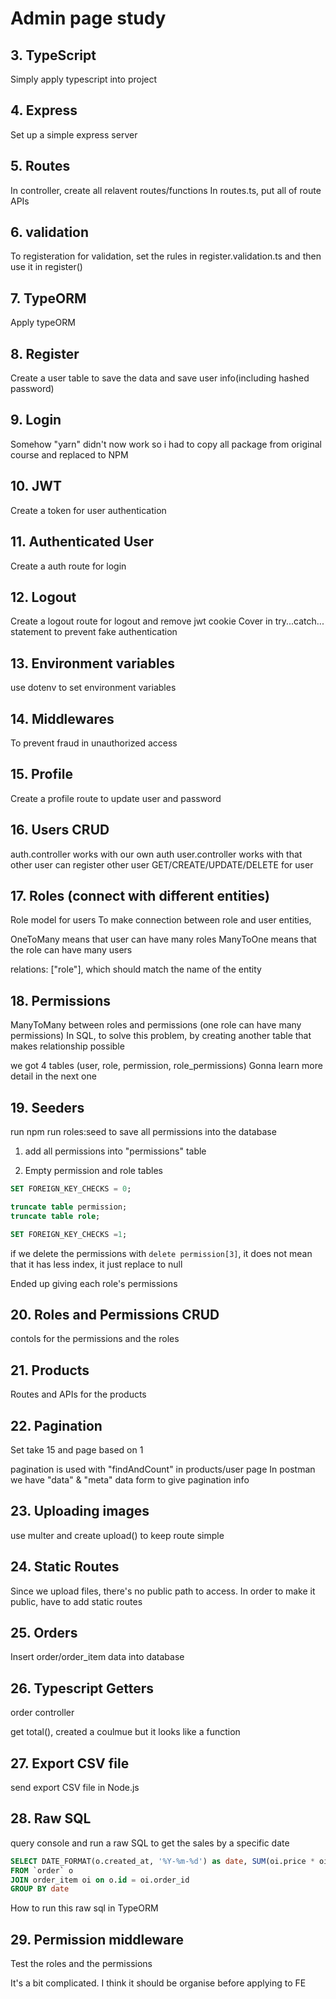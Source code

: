 # Admin page study

## 3. TypeScript

Simply apply typescript into project

## 4. Express

Set up a simple express server

## 5. Routes

In controller, create all relavent routes/functions
In routes.ts, put all of route APIs

## 6. validation

To registeration for validation, set the rules in register.validation.ts
and then use it in register()

## 7. TypeORM

Apply typeORM

## 8. Register

Create a user table to save the data and save user info(including hashed password)

## 9. Login

Somehow "yarn" didn't now work so i had to copy all package from original course and replaced to NPM

## 10. JWT

Create a token for user authentication

## 11. Authenticated User

Create a auth route for login

## 12. Logout

Create a logout route for logout and remove jwt cookie
Cover in try...catch... statement to prevent fake authentication

## 13. Environment variables

use dotenv to set environment variables

## 14. Middlewares

To prevent fraud in unauthorized access

## 15. Profile

Create a profile route to update user and password

## 16. Users CRUD

auth.controller works with our own auth
user.controller works with that other user can register other user
GET/CREATE/UPDATE/DELETE for user

## 17. Roles (connect with different entities)

Role model for users
To make connection between role and user entities,

OneToMany means that user can have many roles
ManyToOne means that the role can have many users

relations: ["role"], which should match the name of the entity

## 18. Permissions

ManyToMany between roles and permissions (one role can have many permissions)
In SQL, to solve this problem, by creating another table that makes relationship possible

we got 4 tables (user, role, permission, role_permissions)
Gonna learn more detail in the next one

## 19. Seeders

run npm run roles:seed to save all permissions into the database

1. add all permissions into "permissions" table

2. Empty permission and role tables

```sql
SET FOREIGN_KEY_CHECKS = 0;

truncate table permission;
truncate table role;

SET FOREIGN_KEY_CHECKS =1;
```

if we delete the permissions with `delete permission[3]`, it does not mean that it has less index, it just replace to null

Ended up giving each role's permissions

## 20. Roles and Permissions CRUD
contols for the permissions and the roles 

## 21. Products 
Routes and APIs for the products

## 22. Pagination
Set take 15 and page based on 1

pagination is used with "findAndCount" in products/user page
In postman we have "data" & "meta" data form to give pagination info

## 23. Uploading images
use multer and create upload() to keep route simple

## 24. Static Routes
Since we upload files, there's no public path to access.
In order to make it public, have to add static routes 

## 25. Orders
Insert order/order_item data into database

## 26. Typescript Getters
order controller

get total(), created a coulmue but it looks like a function

## 27. Export CSV file
send export CSV file in Node.js

## 28. Raw SQL
query console and run a raw SQL to get the sales by a specific date

```sql
SELECT DATE_FORMAT(o.created_at, '%Y-%m-%d') as date, SUM(oi.price * oi.quantity) as sum
FROM `order` o
JOIN order_item oi on o.id = oi.order_id
GROUP BY date
```

How to run this raw sql in TypeORM

## 29. Permission middleware
Test the roles and the permissions 

It's a bit complicated. I think it should be organise before applying to FE